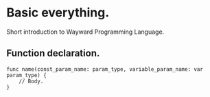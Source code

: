 # Basic everything.
Short introduction to Wayward Programming Language.

## Function declaration.
```
func name(const_param_name: param_type, variable_param_name: var param_type) {
    // Body.
}
```


